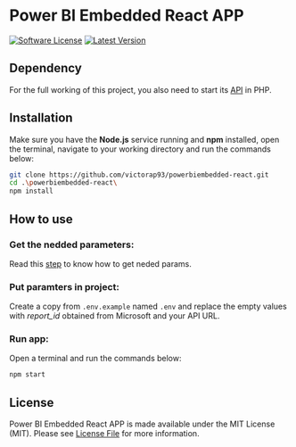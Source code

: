 # Power BI Embedded React APP

[![Software License](https://img.shields.io/badge/license-MIT-brightgreen.svg)](LICENSE)
[![Latest Version](https://img.shields.io/github/release/victorap93/powerbiembedded-react.svg?style=flat-square)](https://github.com/victorap93/powerbiembedded-react/releases)


## Dependency

For the full working of this project, you also need to start its [API](https://github.com/victorap93/powerbiembedded-php-api) in PHP.


## Installation

Make sure you have the **Node.js** service running and **npm** installed, open the terminal, navigate to your working directory and run the commands below:

```bash
git clone https://github.com/victorap93/powerbiembedded-react.git
cd .\powerbiembedded-react\
npm install
```


## How to use

### Get the nedded parameters:

Read this [step](https://docs.microsoft.com/en-us/power-bi/developer/embedded/embed-sample-for-customers?tabs=net-core#step-5---get-the-embedding-parameter-values) to know how to get neded params.

### Put paramters in project:

Create a copy from `.env.example` named `.env` and replace the empty values ​​with *report_id* obtained from Microsoft and your API URL.

### Run app:

Open a terminal and run the commands below:

```bash
npm start
```


## License

Power BI Embedded React APP is made available under the MIT License (MIT). Please see [License File](LICENSE) for more information.